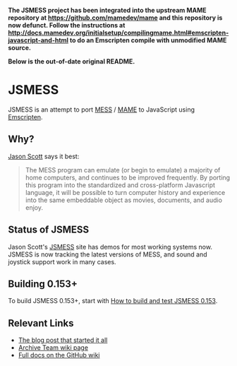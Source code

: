 **The JSMESS project has been integrated into the upstream MAME repository at https://github.com/mamedev/mame and this repository is now defunct. Follow the instructions at http://docs.mamedev.org/initialsetup/compilingmame.html#emscripten-javascript-and-html to do an Emscripten compile with unmodified MAME source.**

**Below is the out-of-date original README.**

JSMESS
======
JSMESS is an attempt to port [MESS](http://mess.org/) /
[MAME](http://mamedev.org/) to JavaScript using
[Emscripten](https://github.com/kripken/emscripten).

Why?
----
[Jason Scott](http://jsmess.textfiles.com/) says it best:
> The MESS program can emulate (or begin to emulate) a majority of home
> computers, and continues to be improved frequently. By porting this program
> into the standardized and cross-platform Javascript language, it will be
> possible to turn computer history and experience into the same embeddable
> object as movies, documents, and audio enjoy.

Status of JSMESS
----------------
Jason Scott's [JSMESS](http://jsmess.textfiles.com) site has demos for most working systems now.
JSMESS is now tracking the latest versions of MESS, and sound and joystick support work in many
cases.

Building 0.153+
---------------
To build JSMESS 0.153+, start with [How to build and test JSMESS 0.153](https://github.com/jsmess/jsmess/wiki/How-to-build-and-test-JSMESS-0.153).

Relevant Links
--------------
* [The blog post that started it all](http://ascii.textfiles.com/archives/3375)
* [Archive Team wiki page](http://www.archiveteam.org/index.php?title=Javascript_Mess)
* [Full docs on the GitHub wiki](https://github.com/jsmess/jsmess/wiki)
